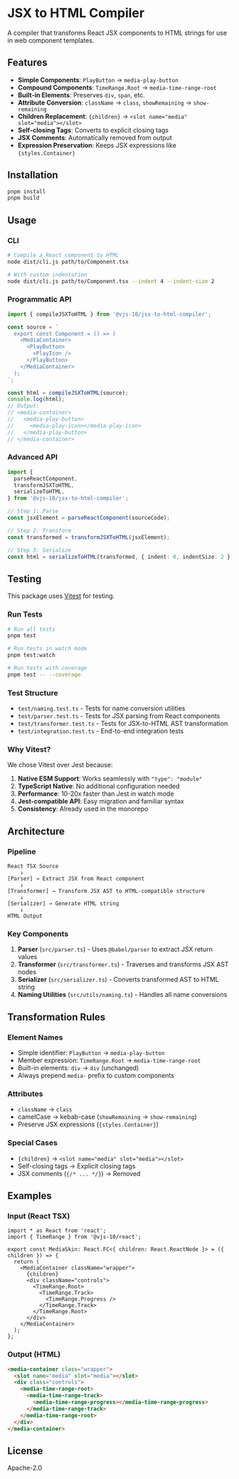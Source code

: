 # JSX to HTML Compiler

A compiler that transforms React JSX components to HTML strings for use in web component templates.

## Features

- **Simple Components**: `PlayButton` → `media-play-button`
- **Compound Components**: `TimeRange.Root` → `media-time-range-root`
- **Built-in Elements**: Preserves `div`, `span`, etc.
- **Attribute Conversion**: `className` → `class`, `showRemaining` → `show-remaining`
- **Children Replacement**: `{children}` → `<slot name="media" slot="media"></slot>`
- **Self-closing Tags**: Converts to explicit closing tags
- **JSX Comments**: Automatically removed from output
- **Expression Preservation**: Keeps JSX expressions like `{styles.Container}`

## Installation

```bash
pnpm install
pnpm build
```

## Usage

### CLI

```bash
# Compile a React component to HTML
node dist/cli.js path/to/Component.tsx

# With custom indentation
node dist/cli.js path/to/Component.tsx --indent 4 --indent-size 2
```

### Programmatic API

```typescript
import { compileJSXToHTML } from '@vjs-10/jsx-to-html-compiler';

const source = `
  export const Component = () => (
    <MediaContainer>
      <PlayButton>
        <PlayIcon />
      </PlayButton>
    </MediaContainer>
  );
`;

const html = compileJSXToHTML(source);
console.log(html);
// Output:
// <media-container>
//   <media-play-button>
//     <media-play-icon></media-play-icon>
//   </media-play-button>
// </media-container>
```

### Advanced API

```typescript
import {
  parseReactComponent,
  transformJSXToHTML,
  serializeToHTML,
} from '@vjs-10/jsx-to-html-compiler';

// Step 1: Parse
const jsxElement = parseReactComponent(sourceCode);

// Step 2: Transform
const transformed = transformJSXToHTML(jsxElement);

// Step 3: Serialize
const html = serializeToHTML(transformed, { indent: 0, indentSize: 2 });
```

## Testing

This package uses [Vitest](https://vitest.dev/) for testing.

### Run Tests

```bash
# Run all tests
pnpm test

# Run tests in watch mode
pnpm test:watch

# Run tests with coverage
pnpm test -- --coverage
```

### Test Structure

- `test/naming.test.ts` - Tests for name conversion utilities
- `test/parser.test.ts` - Tests for JSX parsing from React components
- `test/transformer.test.ts` - Tests for JSX-to-HTML AST transformation
- `test/integration.test.ts` - End-to-end integration tests

### Why Vitest?

We chose Vitest over Jest because:

1. **Native ESM Support**: Works seamlessly with `"type": "module"`
2. **TypeScript Native**: No additional configuration needed
3. **Performance**: 10-20x faster than Jest in watch mode
4. **Jest-compatible API**: Easy migration and familiar syntax
5. **Consistency**: Already used in the monorepo

## Architecture

### Pipeline

```
React TSX Source
    ↓
[Parser] → Extract JSX from React component
    ↓
[Transformer] → Transform JSX AST to HTML-compatible structure
    ↓
[Serializer] → Generate HTML string
    ↓
HTML Output
```

### Key Components

1. **Parser** (`src/parser.ts`) - Uses `@babel/parser` to extract JSX return values
2. **Transformer** (`src/transformer.ts`) - Traverses and transforms JSX AST nodes
3. **Serializer** (`src/serializer.ts`) - Converts transformed AST to HTML string
4. **Naming Utilities** (`src/utils/naming.ts`) - Handles all name conversions

## Transformation Rules

### Element Names

- Simple identifier: `PlayButton` → `media-play-button`
- Member expression: `TimeRange.Root` → `media-time-range-root`
- Built-in elements: `div` → `div` (unchanged)
- Always prepend `media-` prefix to custom components

### Attributes

- `className` → `class`
- camelCase → kebab-case (`showRemaining` → `show-remaining`)
- Preserve JSX expressions (`{styles.Container}`)

### Special Cases

- `{children}` → `<slot name="media" slot="media"></slot>`
- Self-closing tags → Explicit closing tags
- JSX comments (`{/* ... */}`) → Removed

## Examples

### Input (React TSX)

```tsx
import * as React from 'react';
import { TimeRange } from '@vjs-10/react';

export const MediaSkin: React.FC<{ children: React.ReactNode }> = ({ children }) => {
  return (
    <MediaContainer className="wrapper">
      {children}
      <div className="controls">
        <TimeRange.Root>
          <TimeRange.Track>
            <TimeRange.Progress />
          </TimeRange.Track>
        </TimeRange.Root>
      </div>
    </MediaContainer>
  );
};
```

### Output (HTML)

```html
<media-container class="wrapper">
  <slot name="media" slot="media"></slot>
  <div class="controls">
    <media-time-range-root>
      <media-time-range-track>
        <media-time-range-progress></media-time-range-progress>
      </media-time-range-track>
    </media-time-range-root>
  </div>
</media-container>
```

## License

Apache-2.0
